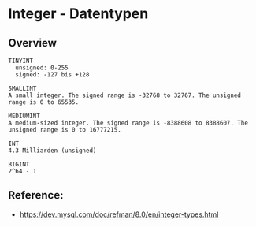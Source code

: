 # Integer - Datentypen 

## Overview 

```
TINYINT 
  unsigned: 0-255 
  signed: -127 bis +128 
  
SMALLINT 
A small integer. The signed range is -32768 to 32767. The unsigned range is 0 to 65535.  
  
MEDIUMINT 
A medium-sized integer. The signed range is -8388608 to 8388607. The unsigned range is 0 to 16777215.

INT 
4.3 Milliarden (unsigned) 

BIGINT 
2^64 - 1 

```

## Reference:

  * https://dev.mysql.com/doc/refman/8.0/en/integer-types.html
